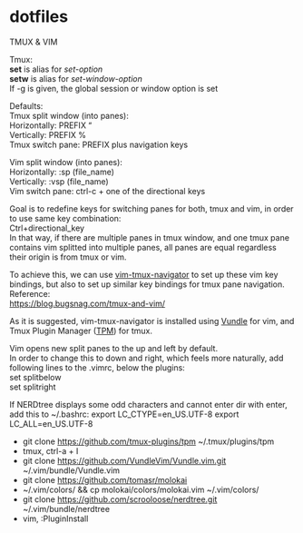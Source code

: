# dotfiles
TMUX & VIM

Tmux:  
**set** is alias for *set-option*  
**setw** is alias for *set-window-option*  
	If -g is given, the global session or window option is set


Defaults:  
Tmux split window (into panes):  
Horizontally: PREFIX “  
Vertically:     PREFIX %  
Tmux switch pane: PREFIX plus navigation keys  
  
Vim split window (into panes):  
Horizontally: :sp (file_name)  
Vertically:      :vsp (file_name)  
Vim switch pane: ctrl-c + one of the directional keys  


Goal is to redefine keys for switching panes for both, tmux and vim, in order to use same key combination:  
Ctrl+directional_key  
In that way, if there are multiple panes in tmux window, and one tmux pane contains vim splitted into multiple panes, all panes are equal regardless their origin is from tmux or vim.  

To achieve this, we can use [vim-tmux-navigator](https://github.com/christoomey/vim-tmux-navigator) to set up these vim key bindings, but also to set up similar key bindings for tmux pane navigation.  
Reference:  
https://blog.bugsnag.com/tmux-and-vim/  

As it is suggested, vim-tmux-navigator is installed using [Vundle](https://github.com/VundleVim/Vundle.vim) for vim, and Tmux Plugin Manager ([TPM](https://github.com/tmux-plugins/tpm)) for tmux.  


Vim opens new split panes to the up and left by default.  
In order to change this to down and right, which feels more naturally, add following lines to the .vimrc, below the plugins:  
set splitbelow  
set splitright  

If NERDtree displays some odd characters and cannot enter dir with enter, add this to ~/.bashrc:
export LC_CTYPE=en_US.UTF-8
export LC_ALL=en_US.UTF-8

- git clone https://github.com/tmux-plugins/tpm ~/.tmux/plugins/tpm
- tmux, ctrl-a + I
- git clone https://github.com/VundleVim/Vundle.vim.git ~/.vim/bundle/Vundle.vim
- git clone https://github.com/tomasr/molokai
- ~/.vim/colors/ && cp molokai/colors/molokai.vim ~/.vim/colors/
- git clone https://github.com/scrooloose/nerdtree.git ~/.vim/bundle/nerdtree
- vim, :PluginInstall
